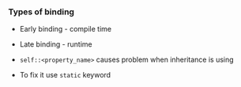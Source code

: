 ### Types of binding
* Early binding - compile time
* Late binding - runtime


* `self::<property_name>` causes problem when inheritance is using
* To fix it use `static` keyword